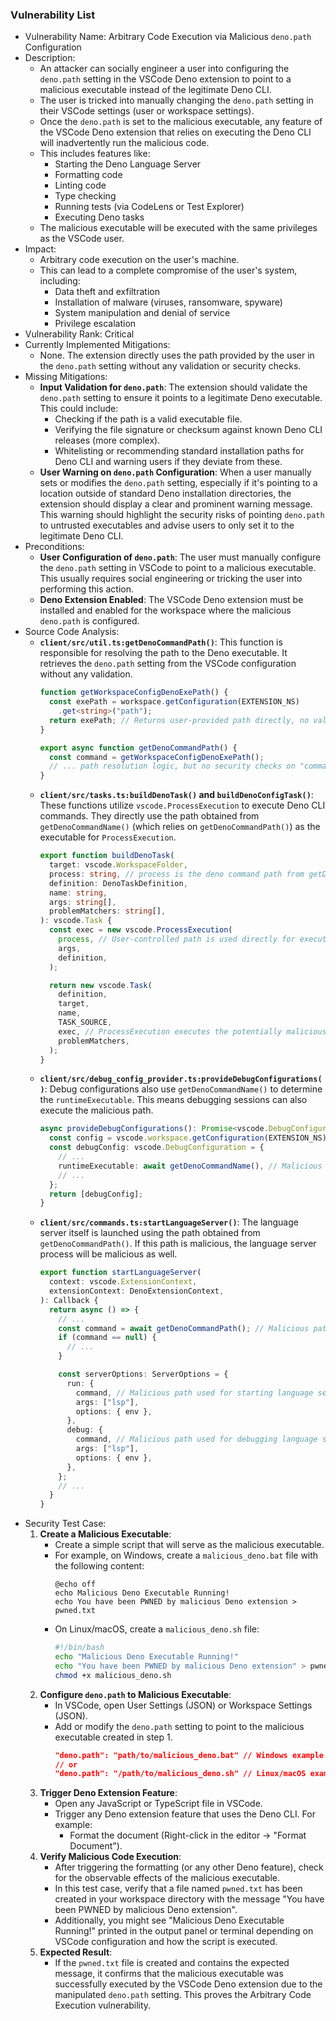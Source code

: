 ### Vulnerability List

- Vulnerability Name: Arbitrary Code Execution via Malicious `deno.path` Configuration
- Description:
    - An attacker can socially engineer a user into configuring the `deno.path` setting in the VSCode Deno extension to point to a malicious executable instead of the legitimate Deno CLI.
    - The user is tricked into manually changing the `deno.path` setting in their VSCode settings (user or workspace settings).
    - Once the `deno.path` is set to the malicious executable, any feature of the VSCode Deno extension that relies on executing the Deno CLI will inadvertently run the malicious code.
    - This includes features like:
        - Starting the Deno Language Server
        - Formatting code
        - Linting code
        - Type checking
        - Running tests (via CodeLens or Test Explorer)
        - Executing Deno tasks
    - The malicious executable will be executed with the same privileges as the VSCode user.
- Impact:
    - Arbitrary code execution on the user's machine.
    - This can lead to a complete compromise of the user's system, including:
        - Data theft and exfiltration
        - Installation of malware (viruses, ransomware, spyware)
        - System manipulation and denial of service
        - Privilege escalation
- Vulnerability Rank: Critical
- Currently Implemented Mitigations:
    - None. The extension directly uses the path provided by the user in the `deno.path` setting without any validation or security checks.
- Missing Mitigations:
    - **Input Validation for `deno.path`**: The extension should validate the `deno.path` setting to ensure it points to a legitimate Deno executable. This could include:
        - Checking if the path is a valid executable file.
        - Verifying the file signature or checksum against known Deno CLI releases (more complex).
        - Whitelisting or recommending standard installation paths for Deno CLI and warning users if they deviate from these.
    - **User Warning on `deno.path` Configuration**: When a user manually sets or modifies the `deno.path` setting, especially if it's pointing to a location outside of standard Deno installation directories, the extension should display a clear and prominent warning message. This warning should highlight the security risks of pointing `deno.path` to untrusted executables and advise users to only set it to the legitimate Deno CLI.
- Preconditions:
    - **User Configuration of `deno.path`**: The user must manually configure the `deno.path` setting in VSCode to point to a malicious executable. This usually requires social engineering or tricking the user into performing this action.
    - **Deno Extension Enabled**: The VSCode Deno extension must be installed and enabled for the workspace where the malicious `deno.path` is configured.
- Source Code Analysis:
    - **`client/src/util.ts:getDenoCommandPath()`**: This function is responsible for resolving the path to the Deno executable. It retrieves the `deno.path` setting from the VSCode configuration without any validation.
        ```typescript
        function getWorkspaceConfigDenoExePath() {
          const exePath = workspace.getConfiguration(EXTENSION_NS)
            .get<string>("path");
          return exePath; // Returns user-provided path directly, no validation.
        }

        export async function getDenoCommandPath() {
          const command = getWorkspaceConfigDenoExePath();
          // ... path resolution logic, but no security checks on "command" ...
        }
        ```
    - **`client/src/tasks.ts:buildDenoTask()` and `buildDenoConfigTask()`**: These functions utilize `vscode.ProcessExecution` to execute Deno CLI commands. They directly use the path obtained from `getDenoCommandName()` (which relies on `getDenoCommandPath()`) as the executable for `ProcessExecution`.
        ```typescript
        export function buildDenoTask(
          target: vscode.WorkspaceFolder,
          process: string, // process is the deno command path from getDenoCommandName()
          definition: DenoTaskDefinition,
          name: string,
          args: string[],
          problemMatchers: string[],
        ): vscode.Task {
          const exec = new vscode.ProcessExecution(
            process, // User-controlled path is used directly for execution.
            args,
            definition,
          );

          return new vscode.Task(
            definition,
            target,
            name,
            TASK_SOURCE,
            exec, // ProcessExecution executes the potentially malicious path.
            problemMatchers,
          );
        }
        ```
    - **`client/src/debug_config_provider.ts:provideDebugConfigurations()`**: Debug configurations also use `getDenoCommandName()` to determine the `runtimeExecutable`. This means debugging sessions can also execute the malicious path.
        ```typescript
        async provideDebugConfigurations(): Promise<vscode.DebugConfiguration[]> {
          const config = vscode.workspace.getConfiguration(EXTENSION_NS);
          const debugConfig: vscode.DebugConfiguration = {
            // ...
            runtimeExecutable: await getDenoCommandName(), // Malicious path used for debugging runtime.
            // ...
          };
          return [debugConfig];
        }
        ```
    - **`client/src/commands.ts:startLanguageServer()`**: The language server itself is launched using the path obtained from `getDenoCommandPath()`. If this path is malicious, the language server process will be malicious as well.
        ```typescript
        export function startLanguageServer(
          context: vscode.ExtensionContext,
          extensionContext: DenoExtensionContext,
        ): Callback {
          return async () => {
            // ...
            const command = await getDenoCommandPath(); // Malicious path can be used here.
            if (command == null) {
              // ...
            }

            const serverOptions: ServerOptions = {
              run: {
                command, // Malicious path used for starting language server.
                args: ["lsp"],
                options: { env },
              },
              debug: {
                command, // Malicious path used for debugging language server.
                args: ["lsp"],
                options: { env },
              },
            };
            // ...
          }
        }
        ```
- Security Test Case:
    1. **Create a Malicious Executable**:
        - Create a simple script that will serve as the malicious executable.
        - For example, on Windows, create a `malicious_deno.bat` file with the following content:
            ```batch
            @echo off
            echo Malicious Deno Executable Running!
            echo You have been PWNED by malicious Deno extension > pwned.txt
            ```
        - On Linux/macOS, create a `malicious_deno.sh` file:
            ```bash
            #!/bin/bash
            echo "Malicious Deno Executable Running!"
            echo "You have been PWNED by malicious Deno extension" > pwned.txt
            chmod +x malicious_deno.sh
            ```
    2. **Configure `deno.path` to Malicious Executable**:
        - In VSCode, open User Settings (JSON) or Workspace Settings (JSON).
        - Add or modify the `deno.path` setting to point to the malicious executable created in step 1.
            ```json
            "deno.path": "path/to/malicious_deno.bat" // Windows example
            // or
            "deno.path": "/path/to/malicious_deno.sh" // Linux/macOS example
            ```
    3. **Trigger Deno Extension Feature**:
        - Open any JavaScript or TypeScript file in VSCode.
        - Trigger any Deno extension feature that uses the Deno CLI. For example:
            - Format the document (Right-click in the editor -> "Format Document").
    4. **Verify Malicious Code Execution**:
        - After triggering the formatting (or any other Deno feature), check for the observable effects of the malicious executable.
        - In this test case, verify that a file named `pwned.txt` has been created in your workspace directory with the message "You have been PWNED by malicious Deno extension".
        - Additionally, you might see "Malicious Deno Executable Running!" printed in the output panel or terminal depending on VSCode configuration and how the script is executed.
    5. **Expected Result**:
        - If the `pwned.txt` file is created and contains the expected message, it confirms that the malicious executable was successfully executed by the VSCode Deno extension due to the manipulated `deno.path` setting. This proves the Arbitrary Code Execution vulnerability.
